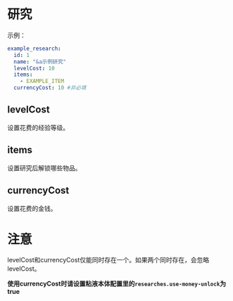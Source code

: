 # 研究

示例：

```yaml
example_research:
  id: 1
  name: "&a示例研究"
  levelCost: 10
  items:
    - EXAMPLE_ITEM
  currencyCost: 10 #非必填  
```

## levelCost

设置花费的经验等级。

## items

设置研究后解锁哪些物品。

## currencyCost

设置花费的金钱。

# 注意

levelCost和currencyCost仅能同时存在一个。如果两个同时存在，会忽略levelCost。

**使用currencyCost时请设置粘液本体配置里的`researches.use-money-unlock`为true**
